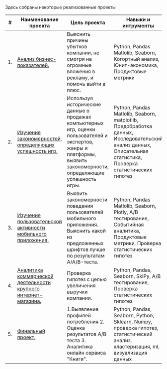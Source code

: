 Здесь собраны некоторые реализованные проекты

| #    | Наименование проекта                | Цель проекта                                                     | Навыки и интрументы                                                         |
| ---- | ------------------------------------------------------------ | ------------------------------------------------------------ | ------------------------------------------------------------ |
| 1.   | [Анализ бизнес-показателей.](https://github.com/Arturni/Portfolio/tree/main/Анализ%20бизнес-показателей) | Выяснить причины убытков компании, не смотря на огромные вложения в рекламу, и помочь выйти в плюс.| Python, Pandas Matlolib, Seaborn, Когортный анализ, Юнит-экономика, Продуктовые метрики       |
| 2.   | [Изучение закономерностей, определяющих успешность игр.](https://github.com/Arturni/Portfolio/tree/main/Анализ%20закономерностей%2C%20определяющих%20успешность%20интернет%20игр) | Используя исторические данные о продажах компьютерных игр, оценки пользователей и экспертов, жанры и платформы, выявить закономерности, определяющие успешность игры. | Python, Pandas Matlolib, Seaborn, matplotlib, Предобработка данных, Исследовательский анализ данных, Описательная статистика, Проверка статистических гипотез |
| 3.   | [Изучение пользовательской активности мобильного приложения.](https://github.com/Arturni/Portfolio/tree/main/Изучение%20пользовательской%20активности%20мобильного%20приложения) | Выявить закономерности поведения пользователей мобильного приложения. Выяснить какой из предложенных шрифтов лучше по результатам A/A/B-теста.| Python, Pandas Matlolib, Seaborn, Plotly, A/B тестирование, Событийная аналитика, Продуктовые метрики, Проверка статистических гипотез      |
| 4.   | [Аналитика коммерческой деятельности крупного интернет-магазина.](https://github.com/Arturni/Portfolio/tree/main/Принятие%20решений%20в%20бизнесе) | Проверка гипотез с целью увеличения выручки компании.| Python, Pandas, Seaborn, SkiPy, A/B тестирование, Проверка статистических гипотез       |
| 5.   | [Финальный проект.](https://github.com/Arturni/Portfolio/tree/main/Финальный%20проект) | 1.Выявление профилей потребления 2. Оценка результатов А/В теста 3. Аналитика онлайн сервиса "Книги".| Python, Pandas, Seaborn, Python, Sklearn, Numpy, проверка гипотез, статистический анализ, кластеризация, ml, визуализация данных      
